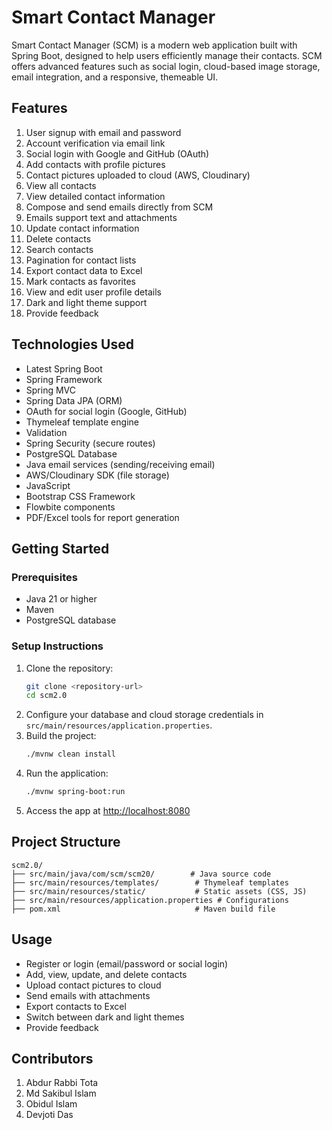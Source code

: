 # Smart Contact Manager

Smart Contact Manager (SCM) is a modern web application built with Spring Boot, designed to help users efficiently manage their contacts. SCM offers advanced features such as social login, cloud-based image storage, email integration, and a responsive, themeable UI.

## Features
1. User signup with email and password
2. Account verification via email link
3. Social login with Google and GitHub (OAuth)
4. Add contacts with profile pictures
5. Contact pictures uploaded to cloud (AWS, Cloudinary)
6. View all contacts
7. View detailed contact information
8. Compose and send emails directly from SCM
9. Emails support text and attachments
10. Update contact information
11. Delete contacts
12. Search contacts
13. Pagination for contact lists
14. Export contact data to Excel
15. Mark contacts as favorites
16. View and edit user profile details
17. Dark and light theme support
18. Provide feedback

## Technologies Used
- Latest Spring Boot
- Spring Framework
- Spring MVC
- Spring Data JPA (ORM)
- OAuth for social login (Google, GitHub)
- Thymeleaf template engine
- Validation
- Spring Security (secure routes)
- PostgreSQL Database
- Java email services (sending/receiving email)
- AWS/Cloudinary SDK (file storage)
- JavaScript
- Bootstrap CSS Framework
- Flowbite components
- PDF/Excel tools for report generation

## Getting Started

### Prerequisites
- Java 21 or higher
- Maven
- PostgreSQL database

### Setup Instructions
1. Clone the repository:
   ```bash
   git clone <repository-url>
   cd scm2.0
   ```
2. Configure your database and cloud storage credentials in `src/main/resources/application.properties`.
3. Build the project:
   ```bash
   ./mvnw clean install
   ```
4. Run the application:
   ```bash
   ./mvnw spring-boot:run
   ```
5. Access the app at [http://localhost:8080](http://localhost:8080)

## Project Structure
```
scm2.0/
├── src/main/java/com/scm/scm20/        # Java source code
├── src/main/resources/templates/        # Thymeleaf templates
├── src/main/resources/static/           # Static assets (CSS, JS)
├── src/main/resources/application.properties # Configurations
├── pom.xml                              # Maven build file
```

## Usage
- Register or login (email/password or social login)
- Add, view, update, and delete contacts
- Upload contact pictures to cloud
- Send emails with attachments
- Export contacts to Excel
- Switch between dark and light themes
- Provide feedback

## Contributors
1. Abdur Rabbi Tota
2. Md Sakibul Islam
3. Obidul Islam
4. Devjoti Das

